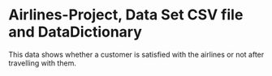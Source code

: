 # Airlines-Project, Data Set CSV file and DataDictionary
This data shows whether a customer is satisfied with the airlines or not after travelling with them.
